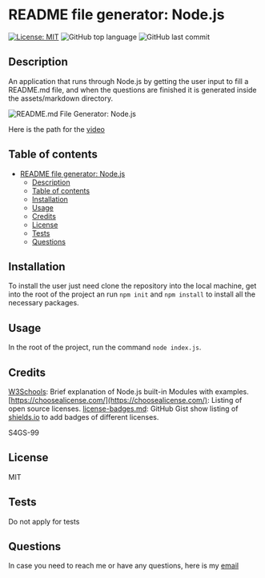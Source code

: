 # README file generator: Node.js

[![License: MIT](https://img.shields.io/badge/License-MIT-yellow.svg)](https://opensource.org/licenses/MIT) ![GitHub top language](https://img.shields.io/github/languages/top/2G2-99/README-generator) ![GitHub last commit](https://img.shields.io/github/last-commit/2G2-99/README-generator)

## Description

An application that runs through Node.js by getting the user input to fill a README.md file, and when the questions are finished it is generated inside the assets/markdown directory.

![README.md File Generator: Node.js](./assets/video/README%20Generator.gif)

Here is the path for the [video](./assets/video/README%20Generator.webm)

## Table of contents

- [README file generator: Node.js](#readme-file-generator-nodejs)
  - [Description](#description)
  - [Table of contents](#table-of-contents)
  - [Installation](#installation)
  - [Usage](#usage)
  - [Credits](#credits)
  - [License](#license)
  - [Tests](#tests)
  - [Questions](#questions)

## Installation

To install the user just need clone the repository into the local machine, get into the root of the project an run `npm init` and `npm install` to install all the necessary packages.

## Usage

In the root of the project, run the command `node index.js`.

## Credits

[W3Schools](https://www.w3schools.com/nodejs/ref_modules.asp): Brief explanation of Node.js built-in Modules with examples.
[https://choosealicense.com/](https://choosealicense.com/): Listing of open source licenses.
[license-badges.md](https://gist.github.com/kofiav/c1059e1075b67582e86b07aa9759e20d): GitHub Gist show listing of [shields.io](https://shields.io/) to add badges of different licenses.

S4GS-99

## License

MIT

## Tests

Do not apply for tests

## Questions

In case you need to reach me or have any questions, here is my [email](mailto:sagos0919@gmail.com?subject=[GitHub]%20README%20file%20generator:%20Node.js)
